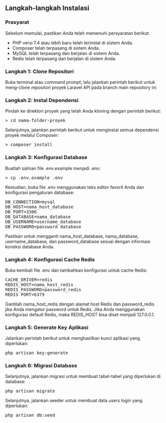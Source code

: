 ## Langkah-langkah Instalasi

### Prasyarat
Sebelum memulai, pastikan Anda telah memenuhi persyaratan berikut:

* PHP versi 7.4 atau lebih baru telah terinstal di sistem Anda.
* Composer telah terpasang di sistem Anda.
* MySQL telah terpasang dan berjalan di sistem Anda.
* Redis telah terpasang dan berjalan di sistem Anda.

### Langkah 1: Clone Repositori
Buka terminal atau command prompt, lalu jalankan perintah berikut untuk meng-clone repositori proyek Laravel API pada branch main repository ini

### Langkah 2: Instal Dependensi

Pindah ke direktori proyek yang telah Anda kloning dengan perintah berikut:
<pre>
> cd nama-folder-proyek
</pre>

Selanjutnya, jalankan perintah berikut untuk menginstal semua dependensi proyek melalui Composer:
<pre>
> composer install
</pre>

### Langkah 3: Konfigurasi Database

Buatlah salinan file .env.example menjadi .env:
<pre>
> cp .env.example .env
</pre>

Kemudian, buka file .env menggunakan teks editor favorit Anda dan konfigurasi pengaturan database:

<pre>
DB_CONNECTION=mysql
DB_HOST=nama_host_database
DB_PORT=3306
DB_DATABASE=nama_database
DB_USERNAME=username_database
DB_PASSWORD=password_database
</pre>

Pastikan untuk mengganti nama_host_database, nama_database, username_database, dan password_database sesuai dengan informasi koneksi database Anda.

### Langkah 4: Konfigurasi Cache Redis

Buka kembali file .env dan tambahkan konfigurasi untuk cache Redis:
<pre>
CACHE_DRIVER=redis
REDIS_HOST=nama_host_redis
REDIS_PASSWORD=password_redis
REDIS_PORT=6379
</pre>

Gantilah nama_host_redis dengan alamat host Redis dan password_redis jika Anda mengatur password untuk Redis. Jika Anda menggunakan konfigurasi default Redis, maka REDIS_HOST bisa diset menjadi 127.0.0.1.

### Langkah 5: Generate Key Aplikasi
Jalankan perintah berikut untuk menghasilkan kunci aplikasi yang diperlukan:
<pre>
php artisan key:generate
</pre>

### Langkah 6: Migrasi Database
Selanjutnya, jalankan migrasi untuk membuat tabel-tabel yang diperlukan di database:
<pre>
php artisan migrate
</pre>

Selanjutnya, jalankan seeder untuk membuat data users login yang diperlukan:
<pre>
php artisan db:seed
</pre>